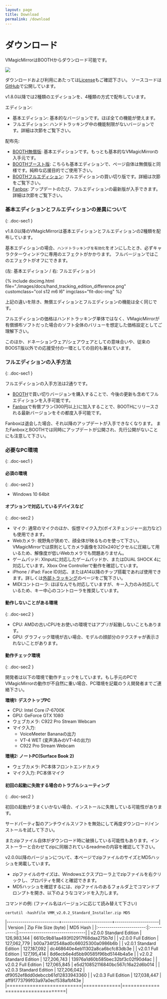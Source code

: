 ```yaml
---
layout: page
title: Download
permalink: /download
---
```


# ダウンロード

VMagicMirrorはBOOTHからダウンロード可能です。

<a target="_blank" href="https://baku-dreameater.booth.pm/items/1272298/">
  <img src="https://asset.booth.pm/static-images/banner/468x60_02.png">
</a>

ダウンロードおよび利用にあたっては[License](./license)もご確認下さい。
ソースコードは[GitHub](https://github.com/malaybaku/VMagicMirror)で公開しています。

v1.8.0以降では2種類のエディションを、4種類の方式で配布しています。

エディション: 

<div class="doc-ul" markdown="1">

- 基本エディション: 基本的なバージョンです。ほぼ全ての機能が使えます。
- フルエディション: ハンドトラッキング中の機能制限がないバージョンです。詳細は次節をご覧下さい。

</div>

配布先:

<div class="doc-ul" markdown="1">

- [BOOTH無償版](https://baku-dreameater.booth.pm/items/1272298): 基本エディションです。もっとも基本的なVMagicMirrorの入手元です。
- [BOOTHブースト版](https://baku-dreameater.booth.pm/items/1272298): こちらも基本エディションで、ページ自体は無償版と同様です。純粋な応援目的でご使用下さい。
- [BOOTHフルエディション](https://baku-dreameater.booth.pm/items/3064040): フルエディションの買い切り版です。詳細は次節をご覧下さい。
- [Fanbox](https://baku-dreameater.fanbox.cc/): アップデートのたび、フルエディションの最新版が入手できます。詳細は次節をご覧下さい。

</div>


### 基本エディションとフルエディションの差異について
{: .doc-sec1 }

v1.8.0以降のVMagicMirrorは基本エディションとフルエディションの2種類を配布しています。

基本エディションの場合、`ハンドトラッキングを有効化`をオンにしたとき、必ずキャラクターウィンドウに専用のエフェクトがかかります。
フルバージョンではこのエフェクトがオフにできます。

(左: 基本エディション / 右: フルエディション)

<div class="row">
{% include docimg.html file="./images/docs/hand_tracking_edition_difference.png" customclass="col s12 m6 l6" imgclass="fit-doc-img" %}
</div>

上記の違いを除き、無償エディションとフルエディションの機能は全く同じです。

フルエディションの価格はハンドトラッキング単体ではなく、VMagicMirrorが有償頒布ソフトだった場合のソフト全体のバリューを想定した価格設定としてご理解下さい。

このほか、ドネーションウェア/シェアウェアとしての意味合いや、従来のBOOST版以外での応援受付の一環としての目的も兼ねています。


### フルエディションの入手方法
{: .doc-sec1 }

フルエディションの入手方法は2通りです。

<div class="doc-ul" markdown="1">

- [BOOTH](https://baku-dreameater.booth.pm/items/3064040)で買い切りバージョンを購入することで、今後の更新も含めてフルエディションを入手可能です。
- [Fanbox](https://baku-dreameater.fanbox.cc/)で有償プラン(300円以上)に加入することで、BOOTHにリリースされる最新バージョンをその都度入手可能です。

</div>

Fanboxは退会した場合、それ以降のアップデートが入手できなくなります。
またFanboxとBOOTHでは同時にアップデートが公開され、先行公開がないことにも注意して下さい。



### 必要なPC環境
{: .doc-sec1 }

#### 必須の環境
{: .doc-sec2 }

<div class="doc-ul" markdown="1">

- Windows 10 64bit

</div>

#### オプションで対応しているデバイスなど
{: .doc-sec2 }

<div class="doc-ul" markdown="1">

- マイク: 通常のマイクのほか、仮想マイク入力(ボイスチェンジャー出力など)も使用できます。
- Webカメラ: 視野角が狭めで、顔全体が映るものを使って下さい。VMagicMirrorでは原則としてカメラ画像を320x240ピクセルに圧縮して用いるため、解像度が低いWebカメラでも問題ありません。
- ゲームパッド: XInputに対応したゲームパッドか、またはDUAL SHOCK 4に対応しています。Xbox One Controllerで動作を確認しています。
- iPhone / iPad: Face ID対応、またはA14以降のチップ搭載であれば使用できます。詳しくは[外部トラッキング](./docs/external_tracker)のページをご覧下さい。
- MIDIコントローラ: ほぼなんでも対応していますが、キー入力のみ対応しているため、キー中心のコントローラを推奨しています。

</div>

#### 動作しないことがある環境
{: .doc-sec2 }

<div class="doc-ul" markdown="1">

- CPU: AMDの古いCPUをお使いの環境ではアプリが起動しないこともあります。
- GPU: グラフィック環境が古い場合、モデルの顔部分のテクスチャが表示されないことがあります。

</div>

#### 動作チェック環境
{: .doc-sec2 }

開発者は以下の環境で動作チェックをしています。もし手元のPCでVMagicMirrorの動作が不自然に重い場合、PC環境を記載のうえ開発者までご連絡下さい。

**環境1: デスクトップPC**

<div class="doc-ul" markdown="1">

- CPU: Intel Core i7-6700K
- GPU: GeForce GTX 1080
- ウェブカメラ: C922 Pro Stream Webcam
- マイク入力:
    - VoiceMeeter Bananaの出力
    - VT-4 WET (変声済みのVT-4の出力)
    - C922 Pro Stream Webcam

</div>

**環境2: ノートPC(Surface Book 2)**

<div class="doc-ul" markdown="1">

- ウェブカメラ: PC本体フロントエンドカメラ
- マイク入力: PC本体マイク

</div>

<a id="troubleshoot_first_startup"></a>

#### 初回の起動に失敗する場合のトラブルシューティング
{: .doc-sec2 }

初回の起動がうまくいかない場合、インストールに失敗している可能性があります。

サードパーティ製のアンチウイルスソフトを無効にして再度ダウンロード/インストールを試して下さい。

またzipファイル自体がダウンロード時に破損している可能性もあります。インストーラーと合わせてzipに同梱されているreadmeの内容を確認して下さい。

v2.0.0以降のバージョンについて、本ページでzipファイルのサイズとMD5ハッシュを掲載しています。

<div class="doc-ul" markdown="1">

- zipファイルのサイズは、Windowsエクスプローラ上でzipファイルを右クリックし、プロパティを開くと確認できます。
- MD5ハッシュを確認するには、zipファイルのあるフォルダ上でコマンドプロンプトを開き、以下のようなコマンドを入力します。

</div>

コマンドの例: (ファイル名はバージョンに応じて読み替えて下さい)

```
certutil -hashfile VMM_v2.0.2_Standard_Installer.zip MD5
```

|--------------------------+-------------------------+----------------------|
| Version                  | Zip File Size (byte)    | MD5 Hash             |
|:------------------------:|:-----------:|:---------------------------------|
| v2.0.0 Standard Edition  | 126,983,144 | 6610c9b81aa493f02917f68daa275b7d |
| v2.0.0 Full Edition      | 127,062,779 | b00a734f2548ad0c66025300a0986b6b |
| v2.0.1 Standard Edition  | 127,187,092 | dc468640e4eb11302a8ca6bcfc83db3e |
| v2.0.1 Full Edition      | 127,195,414 | 8d6ecb6e4d5bb90585f96bd5144b4a5e |
| v2.0.2 Standard Edition  | 127,206,743 | 13976a1d60b585bec32bf3c02f90d4ac |
| v2.0.2 Full Edition      | 127,065,845 | e5d210852116840bc567c16a22d6b014 |
| v2.0.3 Standard Edition  | 127,206,042 | df9052ef8dd0debccb61d12833943360 |
| v2.0.3 Full Edition      | 127,038,447 | aff91773799f03a97a0ecf538afbf43e |
|==========================|=============|==================================|
